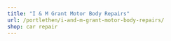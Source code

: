 ```yaml
---
title: "I & M Grant Motor Body Repairs"
url: /portlethen/i-and-m-grant-motor-body-repairs/
shop: car repair
---
```

